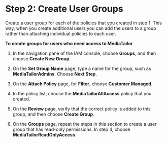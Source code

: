 # Step 2: Create User Groups<a name="setting-up-non-admin-groups"></a>

Create a user group for each of the policies that you created in step 1\. This way, when you create additional users you can add the users to a group rather than attaching individual policies to each user\. 

**To create groups for users who need access to MediaTailor**

1. In the navigation pane of the IAM console, choose **Groups**, and then choose **Create New Group**\.

1. On the **Set Group Name** page, type a name for the group, such as **MediaTailorAdmins**\. Choose **Next Step**\.

1. On the **Attach Policy** page, for **Filter**, choose **Customer Managed**\.

1. In the policy list, choose the **MediaTailorAllAccess** policy that you created\.

1. On the **Review** page, verify that the correct policy is added to this group, and then choose **Create Group**\.

1. On the **Groups** page, repeat the steps in this section to create a user group that has read\-only permissions\. In step 4, choose **MediaTailorReadOnlyAccess**\.